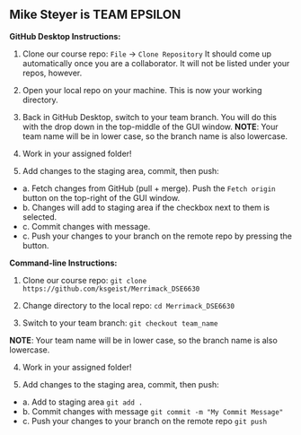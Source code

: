 ## Mike Steyer is TEAM EPSILON

__GitHub Desktop Instructions:__
1. Clone our course repo:
`File` -> `Clone Repository`
It should come up automatically once you are a collaborator. It will not be listed under your repos, however.

2. Open your local repo on your machine. This is now your working directory.

3. Back in GitHub Desktop, switch to your team branch. You will do this with the drop down in the top-middle of the GUI window. 
__NOTE__: Your team name will be in lower case, so the branch name is also lowercase.
 
4. Work in your assigned folder!

5. Add changes to the staging area, commit, then push:
 - a. Fetch changes from GitHub (pull + merge). Push the `Fetch origin` button on the top-right of the GUI window. 
 - b. Changes will add to staging area if the checkbox next to them is selected.
 - c. Commit changes with message.
 - c. Push your changes to your branch on the remote repo by pressing the button.

__Command-line Instructions:__

1. Clone our course repo:
`git clone https://github.com/ksgeist/Merrimack_DSE6630`

2. Change directory to the local repo:
`cd Merrimack_DSE6630`

3. Switch to your team branch:
`git checkout team_name`

__NOTE__: Your team name will be in lower case, so the branch name is also lowercase.

4. Work in your assigned folder!

5. Add changes to the staging area, commit, then push:
 - a. Add to staging area
`git add .`
 - b. Commit changes with message
`git commit -m "My Commit Message"`
 - c. Push your changes to your branch on the remote repo
`git push`
